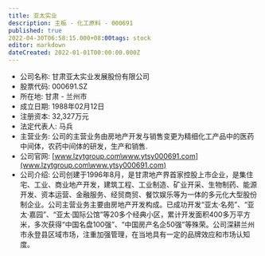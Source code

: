 ```yaml
---
title: 亚太实业
description: 主板 - 化工原料 - 000691
published: true
2022-04-30T06:58:15.000+08:00tags: stock
editor: markdown
dateCreated: 2022-01-01T00:00:00.000Z
---
```


- 公司名称: 甘肃亚太实业发展股份有限公司
- 股票代码: 000691.SZ
- 所在地: 甘肃 - 兰州市
- 成立日期: 1988年02月12日
- 注册资本: 32,327万元
- 法定代表人: 马兵
- 主营业务: 公司的主营业务由房地产开发与销售变更为精细化工产品中的医药中间体，农药中间体的研发，生产和销售.
- 公司官网: [www.lzytgroup.com\www.ytsy000691.com](www.lzytgroup.com\www.ytsy000691.com)
- 公司介绍: 公司创建于1996年8月，是甘肃地产界首家控股上市企业，是集住宅、工业、商业地产开发，建筑工程、工业制造、矿业开采、生物制药、能源开发、资本运营、金融服务、经贸商贸、餐饮娱乐等为一体的多元化大型股份制企业。公司主营业务主要由房地产开发构成。已成功开发“亚太·名苑”、“亚太·嘉园”、“亚太·国际公馆”等20多个经典小区，累计开发面积400多万平方米，多次获得“中国名盘100强”、“中国房产名企50强”等殊荣。公司深耕兰州市永登县区域市场，注重加强管理，在当地具有一定的品牌效应和市场认知度。


